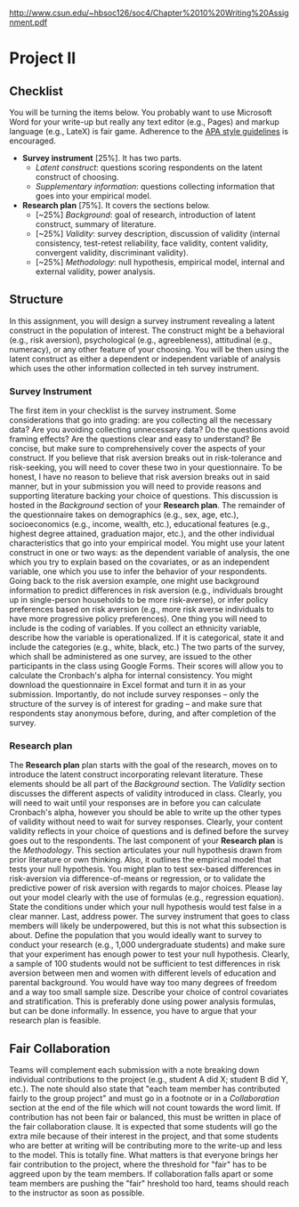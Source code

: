 http://www.csun.edu/~hbsoc126/soc4/Chapter%2010%20Writing%20Assignment.pdf

# Project II

## Checklist
You will be turning the items below. You probably want to use Microsoft Word for your write-up but really any text editor (e.g., Pages) and markup language (e.g., LateX) is fair game. Adherence to the [APA style guidelines](https://apastyle.apa.org) is encouraged.
- **Survey instrument** [25%]. It has two parts.
    * *Latent construct*: questions scoring respondents on the latent construct of choosing.
    * *Supplementary information*: questions collecting information that goes into your empirical model.
- **Research plan** [75%]. It covers the sections below.
    * [~25%] *Background*: goal of research, introduction of latent construct, summary of literature.
    * [~25%] *Validity*: survey description, discussion of validity (internal consistency, test-retest reliability, face validity, content validity, convergent validity, discriminant validity).
    * [~25%] *Methodology*: null hypothesis, empirical model, internal and external validity, power analysis.

## Structure
In this assignment, you will design a survey instrument revealing a latent construct in the population of interest. The construct might be a behavioral (e.g., risk aversion), psychological (e.g., agreebleness), attitudinal (e.g., numeracy), or any other feature of your choosing. You will be then using the latent construct as either a dependent or independent variable of analysis which uses the other information collected in teh survey instrument.

### Survey Instrument
The first item in your checklist is the survey instrument. Some considerations that go into grading: are you collecting all the necessary data?
Are you avoiding collecting unnecessary data? Do the questions avoid framing effects? Are the questions clear and easy to understand?
Be concise, but make sure to comprehensively cover the aspects of your construct. If you believe that risk aversion breaks out in risk-tolerance and risk-seeking, you will need to cover these two in your questionnaire. To be honest, I have no reason to believe that risk aversion breaks out in said manner, but in your submission you will need to provide reasons and supporting literature backing your choice of questions. This discussion is hosted in the *Background* section of your **Research plan**.
The remainder of the questionnaire takes on demographics (e.g., sex, age, etc.), socioeconomics (e.g., income, wealth, etc.), educational features (e.g., highest degree attained, graduation major, etc.), and the other individual characteristics that go into your empirical model.
You might use your latent construct in one or two ways: as the dependent variable of analysis, the one which you try to explain based on the covariates, or as an independent variable, one which you use to infer the behavior of your respondents. Going back to the risk aversion example, one might use background information to predict differences in risk aversion (e.g., individuals brought up in single-person households to be more risk-averse), or infer policy preferences based on risk aversion (e.g., more risk averse individuals to have more progressive policy preferences). One thing you will need to include is the coding of variables. If you collect an ethnicity variable, describe how the variable is operationalized. If it is categorical, state it and include the categories (e.g., white, black, etc.) 
The two parts of the survey, which shall be administered as one survey, are issued to the other participants in the class using Google Forms. Their scores will allow you to calculate the Cronbach's alpha for internal consistency. You might download the questionnaire in Excel format and turn it in as your submission. Importantly, do not include survey responses – only the structure of the survey is of interest for grading – and make sure that respondents stay anonymous before, during, and after completion of the survey.

### Research plan
The **Research plan** plan starts with the goal of the research, moves on to introduce the latent construct incorporating relevant literature. These elements should be all part of the *Background* section. The *Validity* section discusses the different aspects of validity introduced in class. Clearly, you will need to wait until your responses are in before you can calculate Cronbach's alpha, however you should be able to write up the other types of validity without need to wait for survey responses. Clearly, your content validity reflects in your choice of questions and is defined before the survey goes out to the respondents.
The last component of your **Research plan** is the *Methodology*. This section articulates your null hypothesis drawn from prior literature or own thinking. Also, it outlines the empirical model that tests your null hypothesis. You might plan to test sex-based differences in risk-aversion via difference-of-means or regression, or to validate the predictive power of risk aversion with regards to major choices. Please lay out your model clearly with the use of formulas (e.g., regression equation). State the conditions under which your null hypothesis would test false in a clear manner.
Last, address power. The survey instrument that goes to class members will likely be underpowered, but this is not what this subsection is about. Define the population that you would ideally want to survey to conduct your research (e.g., 1,000 undergraduate students) and make sure that your experiment has enough power to test your null hypothesis. Clearly, a sample of 100 students would not be sufficient to test differences in risk aversion between men and women with different levels of education and parental background. You would have way too many degrees of freedom and a way too small sample size. Describe your choice of control covariates and stratification. This is preferably done using power analysis formulas, but can be done informally. In essence, you have to argue that your research plan is feasible.

## Fair Collaboration
Teams will complement each submission with a note breaking down individual contributions to the project (e.g., student A did X; student B did Y, etc.). The note should also state that "each team member has contributed fairly to the group project" and must go in a footnote or in a *Collaboration* section at the end of the file which will not count towards the word limit. If contribution has not been fair or balanced, this must be written in place of the fair collaboration clause.
It is expected that some students will go the extra mile because of their interest in the project, and that some students who are better at writing will be contributing more to the write-up and less to the model. This is totally fine. What matters is that everyone brings her fair contribution to the project, where the threshold for "fair" has to be aggreed upon by the team members. If collaboration falls apart or some team members are pushing the "fair" hreshold too hard, teams should reach to the instructor as soon as possible.
